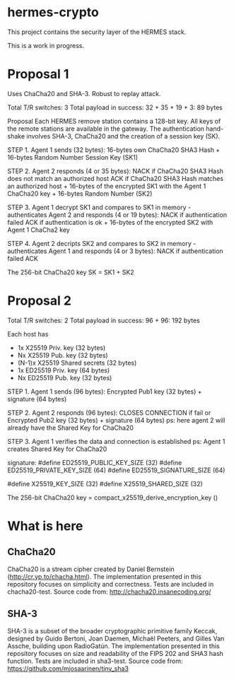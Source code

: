# hermes-crypto

This project contains the security layer of the HERMES stack.

This is a work in progress.


# Proposal 1

Uses ChaCha20 and SHA-3. Robust to replay attack.

Total T/R switches: 3
Total payload in success: 32 + 35 + 19 + 3: 89 bytes 

Proposal Each HERMES remove station contains a 128-bit key. All keys of the remote stations are available in the gateway. The authentication
hand-shake involves SHA-3, ChaCha20 and the creation of a session key (SK).



STEP 1. Agent 1 sends (32 bytes):
16-bytes own ChaCha20 SHA3 Hash + 16-bytes Random Number Session Key (SK1)

STEP 2. Agent 2 responds (4 or 35 bytes):
NACK if ChaCha20 SHA3 Hash does not match an authorized host
ACK if ChaCha20 SHA3 Hash matches an authorized host + 16-bytes of the encrypted SK1 with the Agent 1 ChaCha20 key + 16-bytes Random Number (SK2)

STEP 3. Agent 1 decrypt SK1 and compares to SK1 in memory - authenticates Agent 2 and responds (4 or 19 bytes):
NACK if authentication failed
ACK if authentication is ok + 16-bytes of the encrypted SK2 with Agent 1 ChaCha2 key

STEP 4. Agent 2 decripts SK2 and compares to SK2 in memory - authenticates Agent 1 and responds (4 or 3 bytes):
NACK if authentication failed
ACK

The 256-bit ChaCha20 key SK = SK1 + SK2

# Proposal 2

Total T/R switches: 2
Total payload in success: 96 + 96: 192 bytes 


Each host has
- 1x X25519 Priv. key (32 bytes)
- Nx X25519 Pub. key (32 bytes)
- (N-1)x X25519 Shared secrets (32 bytes)
- 1x ED25519 Priv. key (64 bytes)
- Nx ED25519 Pub. key (32 bytes)

STEP 1. Agent 1 sends (96 bytes):
Encrypted Pub1 key (32 bytes) + signature (64 bytes)

STEP 2. Agent 2 responds (96 bytes):
CLOSES CONNECTION if fail or
Encrypted Pub2 key (32 bytes) + signature (64 bytes)
ps: here agent 2 will already have the Shared Key for ChaCha20

STEP 3. Agent 1 verifies the data and connection is established
ps: Agent 1 creates Shared Key for ChaCha20



signature:
#define ED25519_PUBLIC_KEY_SIZE (32)
#define ED25519_PRIVATE_KEY_SIZE (64)
#define ED25519_SIGNATURE_SIZE (64)


#define X25519_KEY_SIZE (32)
#define X25519_SHARED_SIZE (32)

The 256-bit ChaCha20 key = compact_x25519_derive_encryption_key ()

# What is here

## ChaCha20

ChaCha20 is a stream cipher created by Daniel Bernstein (http://cr.yp.to/chacha.html).
The implementation presented in this repository focuses on simplicity and correctness.
Tests are included in chacha20-test. Source
code from:  http://chacha20.insanecoding.org/

## SHA-3

SHA-3 is a subset of the broader cryptographic primitive family Keccak, designed by Guido Bertoni, Joan Daemen, Michaël Peeters, and Gilles Van Assche, building upon RadioGatún.
The implementation presented in this repository focuses on size and readability of the FIPS 202 and SHA3 hash function. Tests are included in sha3-test. Source code from:
https://github.com/mjosaarinen/tiny_sha3

